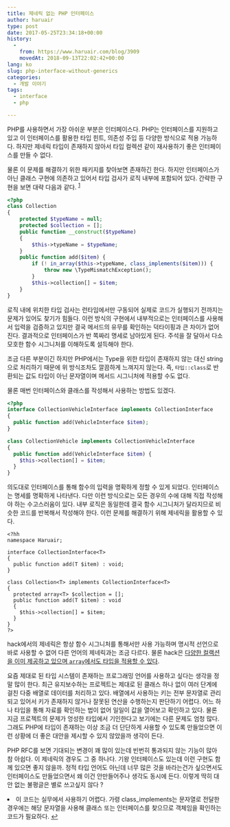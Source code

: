 ```yaml
---
title: 제네릭 없는 PHP 인터페이스
author: haruair
type: post
date: 2017-05-25T23:34:18+00:00
history:
  - 
    from: https://www.haruair.com/blog/3909
    movedAt: 2018-09-13T22:02:42+00:00
lang: ko
slug: php-interface-without-generics
categories:
  - 개발 이야기
tags:
  - interface
  - php

---
```

PHP를 사용하면서 가장 아쉬운 부분은 인터페이스다. PHP는 인터페이스를 지원하고 있고 이 인터페이스를 활용한 타입 힌트, 의존성 주입 등 다양한 방식으로 적용 가능하다. 하지만 제네릭 타입이 존재하지 않아서 타입 컬렉션 같이 재사용하기 좋은 인터페이스를 만들 수 없다.

물론 이 문제를 해결하기 위한 패키지를 찾아보면 존재하긴 한다. 하지만 인터페이스가 아닌 클래스 구현에 의존하고 있어서 타입 검사가 로직 내부에 포함되어 있다. 간략한 구현을 보면 대략 다음과 같다. <sup id="fnref-3909-1"><a href="#fn-3909-1" class="jetpack-footnote">1</a></sup>

```php
<?php
class Collection
{
    protected $typeName = null;
    protected $collection = [];
    public function __construct($typeName)
    {
        $this->typeName = $typeName;
    }
    public function add($item) {
        if (! in_array($this->typeName, class_implements($item))) {
            throw new \TypeMismatchException();
        }
        $this->collection[] = $item;
    }
}
```

로직 내에 위치한 타입 검사는 런타임에서만 구동되어 실제로 코드가 실행되기 전까지는 문제가 있어도 찾기가 힘들다. 이런 방식의 구현에서 내부적으로는 인터페이스를 사용해서 입력을 검증하고 있지만 결국 메서드의 유무를 확인하는 덕타이핑과 큰 차이가 없어진다. 결과적으로 인터페이스가 반 쪽짜리 명세로 남아있게 된다. 주석을 잘 달아서 다소 모호한 함수 시그니처를 이해하도록 설득해야 한다.

조금 다른 부분이긴 하지만 PHP에서는 Type을 위한 타입이 존재하지 않는 대신 string으로 처리하기 때문에 위 방식조차도 깔끔하게 느껴지지 않는다. 즉, `타입::class`로 반환되는 값도 타입이 아닌 문자열이며 메서드 시그니처에 적용할 수도 없다.

물론 매번 인터페이스와 클래스를 작성해서 사용하는 방법도 있겠다.

```php
<?php
interface CollectionVehicleInterface implements CollectionInterface
{
  public function add(VehicleInterface $item);
}

class CollectionVehicle implements CollectionVehicleInterface
{
  public function add(VehicleInterface $item) {
    $this->collection[] = $item;
  }
}
```

의도대로 인터페이스를 통해 함수의 입력을 명확하게 정할 수 있게 되었다. 인터페이스는 명세를 명확하게 나타낸다. 다만 이런 방식으로는 모든 경우의 수에 대해 직접 작성해야 하는 수고스러움이 있다. 내부 로직은 동일한데 결국 함수 시그니처가 달라지므로 비슷한 코드를 반복해서 작성해야 한다. 이런 문제를 해결하기 위해 제네릭을 활용할 수 있다.

```hack
<?hh
namespace Haruair;

interface CollectionInterface<T>
{
  public function add(T $item) : void;
}

class Collection<T> implements CollectionInterface<T>
{
  protected array<T> $collection = [];
  public function add(T $item) : void
  {
    $this->collection[] = $item;
  }
}
?>
```

hack에서의 제네릭은 항상 함수 시그니처를 통해서만 사용 가능하며 명시적 선언으로 바로 사용할 수 없어 다른 언어의 제네릭과는 조금 다르다. 물론 hack은 [다양한 컬랙션을 이미 제공하고 있으며 `array`에서도 타입을 적용할 수 있다][1].

요즘 제대로 된 타입 시스템이 존재하는 프로그래밍 언어를 사용하고 싶다는 생각을 정말 많이 한다. 최근 유지보수하는 프로젝트는 제대로 된 클래스 하나 없이 여러 단계에 걸친 다중 배열로 데이터를 처리하고 있다. 배열에서 사용하는 키는 전부 문자열로 관리되고 있어서 키가 존재하지 않거나 잘못된 연산을 수행하는지 판단하기 어렵다. 어느 하나 타입을 통해 자료를 확인하는 법이 없어 일일이 값을 열어보고 확인하고 있다. 물론 지금 프로젝트의 문제가 엉성한 타입에서 기인한다고 보기에는 다른 문제도 엄청 많다. 그래도 PHP에 타입이 존재하는 이상 조금 더 단단하게 사용할 수 있도록 만들었으면 이런 상황에 더 좋은 대안을 제시할 수 있지 않았을까 생각이 든다.

PHP RFC를 보면 기대되는 변경이 꽤 많이 있는데 빈번히 통과되지 않는 기능이 많아 참 아쉽다. 이 제네릭의 경우도 그 중 하나다. 기왕 인터페이스도 있는데 이런 구현도 함께 있으면 좋지 않을까. 정적 타입 언어도 아닌데 너무 많은 것을 바라는건가 싶으면서도 인터페이스도 만들었으면서 왜 이건 안만들어주나 생각도 동시에 든다. 이렇게 딱히 대안 없는 불평글은 별로 쓰고싶지 않다 ?

<li id="fn-3909-1">
  이 코드는 실무에서 사용하기 어렵다. 가령 class_implements는 문자열로 전달한 경우에는 해당 문자열을 사용해 클래스 또는 인터페이스를 찾으므로 객체임을 확인하는 코드가 필요하다.&#160;<a href="#fnref-3909-1">&#8617;</a> </fn></footnotes>

 [1]: https://docs.hhvm.com/hack/collections/introduction